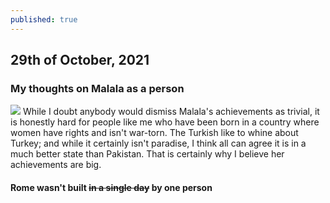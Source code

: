 ```yaml
---
published: true
---
```

## 29th of October, 2021

### My thoughts on Malala as a person
![]({{site.baseurl}}/https://upload.wikimedia.org/wikipedia/commons/thumb/0/08/Shinz%C5%8D_Abe_and_Malala_Yousafzai_%281%29_Cropped.jpg/220px-Shinz%C5%8D_Abe_and_Malala_Yousafzai_%281%29_Cropped.jpg)
While I doubt anybody would dismiss Malala's achievements as trivial, it is honestly hard for people like me who have been born in a country where women have rights and isn't war-torn. The Turkish like to whine about Turkey; and while it certainly isn't paradise, I think all can agree it is in a much better state than Pakistan. That is certainly why I believe her achievements are big. 

#### Rome wasn't built ~~in a single day~~ by one person
